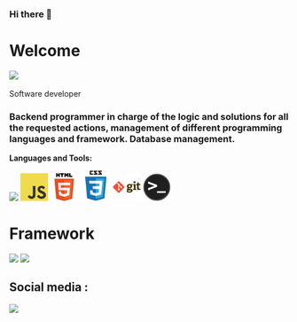 ### Hi there 👋

# Welcome
<img height='400' src="https://media-exp1.licdn.com/dms/image/C5622AQFEY7Mvd9llEw/feedshare-shrink_2048_1536/0/1644376022852?e=1647475200&v=beta&t=f_dDc8V_BbRQB6N0W3vtLrsBgI2gGBDL2MZ7-obBWcY" />

Software developer
### Backend programmer in charge of the logic and solutions for all the requested actions, management of different programming languages and framework. Database management.


**Languages and Tools:**  

<code><img height="55" src="https://img.icons8.com/color/48/000000/php.png"></code>
<code><img height="50" src="https://raw.githubusercontent.com/github/explore/80688e429a7d4ef2fca1e82350fe8e3517d3494d/topics/javascript/javascript.png"></code>
<code><img height="50" src="https://raw.githubusercontent.com/github/explore/80688e429a7d4ef2fca1e82350fe8e3517d3494d/topics/html/html.png"></code>
<code><img height="55" src="https://raw.githubusercontent.com/github/explore/80688e429a7d4ef2fca1e82350fe8e3517d3494d/topics/css/css.png"></code>
<code><img height="50" src="https://raw.githubusercontent.com/github/explore/80688e429a7d4ef2fca1e82350fe8e3517d3494d/topics/git/git.png"></code>
<code><img height="50" src="https://raw.githubusercontent.com/github/explore/80688e429a7d4ef2fca1e82350fe8e3517d3494d/topics/terminal/terminal.png"></code>


# Framework
<img src="https://img.icons8.com/fluency/48/000000/laravel.png"/>   <img src="https://img.icons8.com/color/48/000000/nodejs.png"/>


## Social media :
<a href="https://www.linkedin.com/in/elkindev/"><img src="https://img.icons8.com/color/48/000000/linkedin.png"/> </a>
